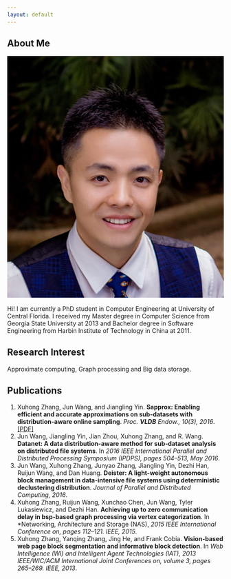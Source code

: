 ```yaml
---
layout: default
---
```


## About Me

<img class="profile-picture" src="xuhong.jpg">

Hi! I am currently a PhD student in Computer Engineering at University of Central Florida. I received my Master degree in Computer Science from Georgia State University at 2013  and Bachelor degree in Software Engineering from Harbin Institute of Technology in China at 2011.

## Research Interest

Approximate computing, Graph processing and Big data storage.

## Publications

1. Xuhong Zhang, Jun Wang, and Jiangling Yin. **Sapprox: Enabling efficient and accurate approximations on sub-datasets with distribution-aware online sampling**. *Proc. **VLDB** Endow., 10(3), 2016*. [[PDF]](/paper/sapprox.pdf)
2. Jun Wang, Jiangling Yin, Jian Zhou, Xuhong Zhang, and R. Wang. **Datanet: A data distribution-aware method for sub-dataset analysis on distributed file systems**. In *2016 IEEE International Parallel and Distributed Processing Symposium (IPDPS), pages 504–513, May 2016*.
3. Jun Wang, Xuhong Zhang, Junyao Zhang, Jiangling Yin, Dezhi Han, Ruijun Wang, and Dan Huang. **Deister: A light-weight autonomous block management in data-intensive file systems using deterministic declustering distribution**. *Journal of Parallel and Distributed Computing, 2016*.
4. Xuhong Zhang, Ruijun Wang, Xunchao Chen, Jun Wang, Tyler Lukasiewicz, and Dezhi Han. **Achieving up to zero communication delay in bsp-based graph processing via vertex categorization**. In *Networking, Architecture and Storage (NAS), *2015 IEEE International Conference on, pages 112–121. IEEE, 2015*.
5. Xuhong Zhang, Yanqing Zhang, Jing He, and Frank Cobia. **Vision-based web page block segmentation and informative block detection**. In *Web Intelligence (WI) and Intelligent Agent Technologies (IAT), 2013 IEEE/WIC/ACM International Joint Conferences on, volume 3, pages 265–269. IEEE, 2013*.
